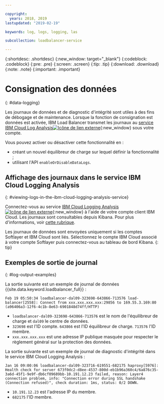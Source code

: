```yaml
---

copyright:
  years: 2018, 2019
lastupdated: "2019-02-19"

keywords: log, logs, logging, las

subcollection: loadbalancer-service

---
```


{:shortdesc: .shortdesc}
{:new_window: target="_blank"}
{:codeblock: .codeblock}
{:pre: .pre}
{:screen: .screen}
{:tip: .tip}
{:download: .download}
{:note: .note}
{:important: .important}

# Consignation des données
{: #data-logging}

Les journaux de données et de diagnostic d'intégrité sont utiles à des fins de débogage et de maintenance. Lorsque la fonction de consignation est données est activée, IBM Load Balancer transmet les journaux au [service IBM Cloud Log Analysis![Icône de lien externe](../../icons/launch-glyph.svg "Icône de lien externe")](https://logging.ng.bluemix.net){:new_window} sous votre compte. 

Vous pouvez activer ou désactiver cette fonctionnalité en :

* créant un nouvel équilibreur de charge sur lequel définir la fonctionnalité ; 
* utilisant l'API `enableOrDisableDataLogs`.

## Affichage des journaux dans le service IBM Cloud Logging Analysis 
{: #viewing-logs-in-the-ibm-cloud-logging-analysis-service}

Connectez-vous au service [IBM Cloud Logging Analysis ![Icône de lien externe](../../icons/launch-glyph.svg "Icône de lien externe")](https://logging.ng.bluemix.net){:new_window} à l'aide de votre compte client IBM Cloud. Les journaux sont consultables depuis Kibana. Pour plus d'informations, voir [cette rubrique](/docs/services/CloudLogAnalysis//kibana?topic=cloudloganalysis-analyzing_logs_Kibana).

Les journaux de données sont envoyées uniquement si les comptes Softlayer et IBM Cloud sont liés. Sélectionnez le compte IBM Cloud associé à votre compte Softlayer puis connectez-vous au tableau de bord Kibana.
{: tip}

## Exemples de sortie de journal
{: #log-output-examples}

La sortie suivante est un exemple de journal de données {{site.data.keyword.loadbalancer_full}} :

```
Feb 19 05:50:34 loadbalancer-dal09-323698-643866-713576 load-balancer[2558]: Connect from xxx.xxx.xxx.xxx:29856 to 169.55.3.169:80 (a96406a3-12f6-4c1b-8e63-6901848d74ff/HTTP)
```

* `loadbalancer-dal09-323698-643866-713576` est le nom de l'équilibreur de charge et `dal09` le centre de données. 
* `323698` est l'ID compte. `643866` est l'ID équilibreur de charge. `713576` l'ID membre.
* `xxx.xxx.xxx.xxx` est une adresse IP publique masquée pour respecter le règlement général sur la protection des données. 

La sortie suivante est un exemple de journal de diagnostic d'intégrité dans le service IBM Cloud Logging Analysis :

```
Jan 16 09:00:06 loadbalancer-dal09-323716-619551-682175 haproxy[5976]: Health check for server 673f0dc2-d8ee-4537-800d-eb1b96a360c4/6a876c35-3a6d-45f1-9e9f-db6cf09689bb-10.191.12.23 failed, reason: Layer4 connection problem, info: "Connection error during SSL handshake (Connection refused)", check duration: 1ms, status: 0/2 DOWN.
```

* `10.191.12.23` est l'adresse IP du membre.
* `682175` l'ID membre.
